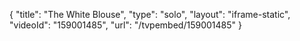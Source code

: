{
    "title": "The White Blouse",
    "type": "solo",
    "layout": "iframe-static",
    "videoId": "159001485",
    "url": "\/tvpembed\/159001485"
}